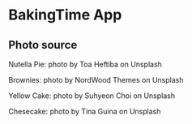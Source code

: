 # BakingTime App

## Photo source
Nutella Pie: photo by Toa Heftiba on Unsplash

Brownies: photo by NordWood Themes on Unsplash

Yellow Cake: photo by Suhyeon Choi on Unsplash

Chesecake: photo by Tina Guina on Unsplash